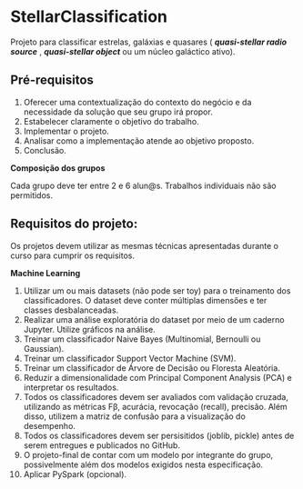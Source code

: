 # StellarClassification
Projeto para classificar estrelas, galáxias e quasares ( ***quasi-stellar radio source*** , ***quasi-stellar object*** ou um núcleo galáctico ativo).

## Pré-requisitos

1. Oferecer uma contextualização do contexto do negócio e da necessidade da solução
que seu grupo irá propor.
2. Estabelecer claramente o objetivo do trabalho.
3. Implementar o projeto.
4. Analisar como a implementação atende ao objetivo proposto.
5. Conclusão.

**Composição dos grupos**

Cada grupo deve ter entre 2 e 6 alun@s. Trabalhos individuais não são permitidos.


## Requisitos do projeto:

Os projetos devem utilizar as mesmas técnicas apresentadas durante o curso
para cumprir os requisitos.

**Machine Learning**
1. Utilizar um ou mais datasets (não pode ser toy) para o treinamento dos
classificadores. O dataset deve conter múltiplas dimensőes e ter classes
desbalanceadas.
2. Realizar uma análise exploratória do dataset por meio de um caderno Jupyter.
Utilize gráficos na análise.
3. Treinar um classificador Naive Bayes (Multinomial, Bernoulli ou Gaussian).
4. Treinar um classificador Support Vector Machine (SVM).
5. Treinar um classificador de Árvore de Decisão ou Floresta Aleatória.
6. Reduzir a dimensionalidade com Principal Component Analysis (PCA) e
interpretar os resultados.
7. Todos os classificadores devem ser avaliados com validação cruzada,
utilizando as métricas Fβ, acurácia, revocação (recall), precisão. Além disso, utilizem a
matriz de confusão para a visualização do desempenho.
8. Todos os classificadores devem ser persisitidos (joblib, pickle) antes de serem
entregues e publicados no GitHub.
9. O projeto-final de contar com um modelo por integrante do grupo,
possivelmente além dos modelos exigidos nesta especificação.
10. Aplicar PySpark (opcional).
